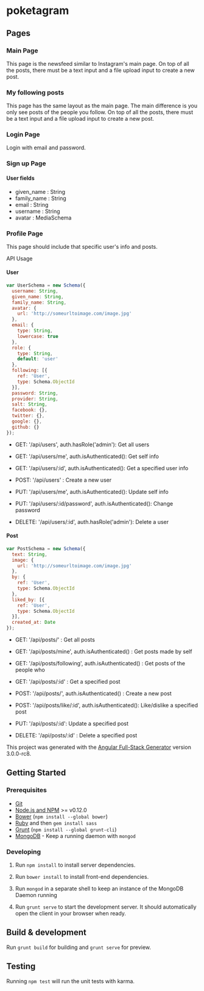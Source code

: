 # poketagram

## Pages

### Main Page
This page is the newsfeed similar to Instagram's main page. On top of all the posts, there must be a text input and a file upload input to create a new post.

### My following posts
This page has the same layout as the main page. The main difference is you only see posts of the people you follow. On top of all the posts, there must be a text input and a file upload input to create a new post.

### Login Page
Login with email and password.

### Sign up Page
#### User fields
- given_name : String
- family_name : String
- email : String
- username : String
- avatar : MediaSchema

### Profile Page
This page should include that specific user's info and posts.


API Usage

#### User

```javascript
var UserSchema = new Schema({
  username: String,
  given_name: String,
  family_name: String,
  avatar: {
  	url: 'http://someurltoimage.com/image.jpg'
  },
  email: {
    type: String,
    lowercase: true
  },
  role: {
    type: String,
    default: 'user'
  },
  following: [{
    ref: 'User',
    type: Schema.ObjectId
  }],
  password: String,
  provider: String,
  salt: String,
  facebook: {},
  twitter: {},
  google: {},
  github: {}
});
```
 - GET: '/api/users', auth.hasRole('admin'): Get all users
 - GET: '/api/users/me', auth.isAuthenticated(): Get self info
 - GET: '/api/users/:id', auth.isAuthenticated(): Get a specified user info

 - POST: '/api/users' : Create a new user

 - PUT: '/api/users/me', auth.isAuthenticated(): Update self info
 - PUT: '/api/users/:id/password', auth.isAuthenticated(): Change password

 - DELETE: '/api/users/:id', auth.hasRole('admin'): Delete a user


#### Post

```javascript
var PostSchema = new Schema({
  text: String,
  image: {
  	url: 'http://someurltoimage.com/image.jpg'
  },
  by: {
  	ref: 'User',
  	type: Schema.ObjectId
  },
  liked_by: [{
  	ref: 'User',
  	type: Schema.ObjectId
  }],
  created_at: Date
});
```

 - GET: '/api/posts/' : Get all posts
 - GET: '/api/posts/mine', auth.isAuthenticated() : Get posts made by self
 - GET: '/api/posts/following', auth.isAuthenticated() : Get posts of the people who
 - GET: '/api/posts/:id' : Get a specified post
 
 - POST: '/api/posts/', auth.isAuthenticated() : Create a new post
 - POST: '/api/posts/like/:id', auth.isAuthenticated(): Like/dislike a specified post
 
 - PUT: '/api/posts/:id': Update a specified post
 
 - DELETE: '/api/posts/:id' : Delete a specified post


This project was generated with the [Angular Full-Stack Generator](https://github.com/DaftMonk/generator-angular-fullstack) version 3.0.0-rc8.

## Getting Started

### Prerequisites

- [Git](https://git-scm.com/)
- [Node.js and NPM](nodejs.org) >= v0.12.0
- [Bower](bower.io) (`npm install --global bower`)
- [Ruby](https://www.ruby-lang.org) and then `gem install sass`
- [Grunt](http://gruntjs.com/) (`npm install --global grunt-cli`)
- [MongoDB](https://www.mongodb.org/) - Keep a running daemon with `mongod`

### Developing

1. Run `npm install` to install server dependencies.

2. Run `bower install` to install front-end dependencies.

3. Run `mongod` in a separate shell to keep an instance of the MongoDB Daemon running

4. Run `grunt serve` to start the development server. It should automatically open the client in your browser when ready.

## Build & development

Run `grunt build` for building and `grunt serve` for preview.

## Testing

Running `npm test` will run the unit tests with karma.
